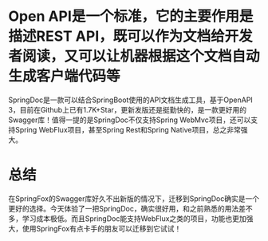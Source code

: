 # Open API是一个标准，它的主要作用是描述REST API，既可以作为文档给开发者阅读，又可以让机器根据这个文档自动生成客户端代码等
SpringDoc是一款可以结合SpringBoot使用的API文档生成工具，基于OpenAPI 3，目前在Github上已有1.7K+Star，更新发版还是挺勤快的，是一款更好用的Swagger库！值得一提的是SpringDoc不仅支持Spring WebMvc项目，还可以支持Spring WebFlux项目，甚至Spring Rest和Spring Native项目，总之非常强大。

# 总结
在SpringFox的Swagger库好久不出新版的情况下，迁移到SpringDoc确实是一个更好的选择。今天体验了一把SpringDoc，确实很好用，和之前熟悉的用法差不多，学习成本极低。而且SpringDoc能支持WebFlux之类的项目，功能也更加强大，使用SpringFox有点卡手的朋友可以迁移到它试试！